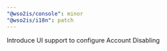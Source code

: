 ```yaml
---
"@wso2is/console": minor
"@wso2is/i18n": patch
---
```


Introduce UI support to configure Account Disabling
